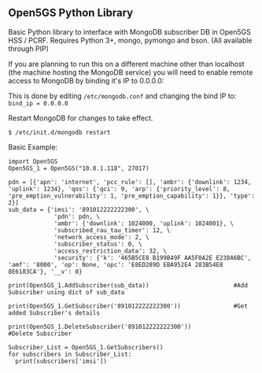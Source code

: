 ## Open5GS Python Library

Basic Python library to interface with MongoDB subscriber DB in Open5GS HSS / PCRF. Requires Python 3+, mongo, pymongo and bson. (All available through PIP)

If you are planning to run this on a different machine other than localhost (the machine hosting the MongoDB service) you will need to enable remote access to MongoDB by binding it's IP to 0.0.0.0:

This is done by editing ```/etc/mongodb.conf``` and changing the bind IP to:
``` bind_ip = 0.0.0.0 ```

Restart MongoDB for changes to take effect.

``` $ /etc/init.d/mongodb restart ```


Basic Example:
```
import Open5GS
Open5GS_1 = Open5GS("10.0.1.118", 27017)

pdn = [{'apn': 'internet', 'pcc_rule': [], 'ambr': {'downlink': 1234, 'uplink': 1234}, 'qos': {'qci': 9, 'arp': {'priority_level': 8, 'pre_emption_vulnerability': 1, 'pre_emption_capability': 1}}, 'type': 2}]
sub_data = {'imsi': '891012222222300', \
             'pdn': pdn, \
             'ambr': {'downlink': 1024000, 'uplink': 1024001}, \
             'subscribed_rau_tau_timer': 12, \
             'network_access_mode': 2, \
             'subscriber_status': 0, \
             'access_restriction_data': 32, \
             'security': {'k': '465B5CE8 B199B49F AA5F0A2E E238A6BC', 'amf': '8000', 'op': None, 'opc': 'E8ED289D EBA952E4 283B54E8 8E6183CA'}, '__v': 0}

print(Open5GS_1.AddSubscriber(sub_data))                        #Add Subscriber using dict of sub_data

print(Open5GS_1.GetSubscriber('891012222222300'))               #Get added Subscriber's details

print(Open5GS_1.DeleteSubscriber('891012222222300'))            #Delete Subscriber

Subscriber_List = Open5GS_1.GetSubscribers()
for subscribers in Subscriber_List:
  print(subscribers['imsi'])

```
